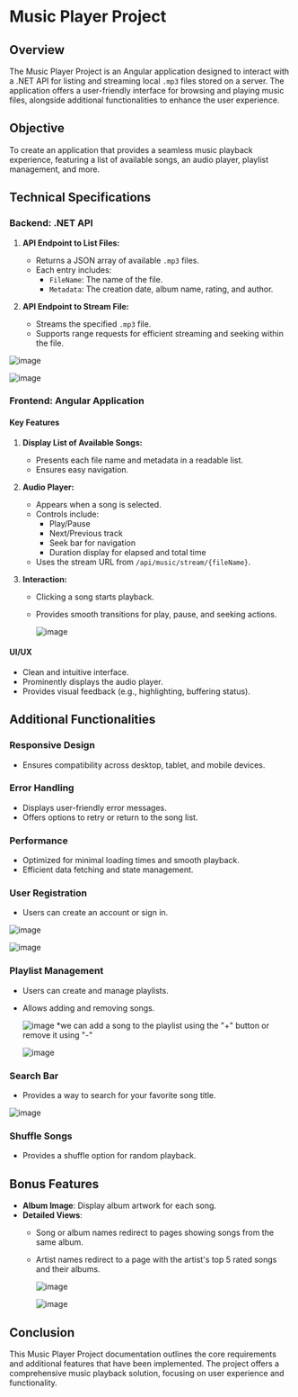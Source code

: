 # Music Player Project

## Overview
The Music Player Project is an Angular application designed to interact with a .NET API for listing and streaming local `.mp3` files stored on a server. The application offers a user-friendly interface for browsing and playing music files, alongside additional functionalities to enhance the user experience.

## Objective
To create an application that provides a seamless music playback experience, featuring a list of available songs, an audio player, playlist management, and more.

## Technical Specifications

### Backend: .NET API
1. **API Endpoint to List Files:**
   - Returns a JSON array of available `.mp3` files.
   - Each entry includes:
     - `FileName`: The name of the file.
     - `Metadata`: The creation date, album name, rating, and author.
       
2. **API Endpoint to Stream File:**
   - Streams the specified `.mp3` file.
   - Supports range requests for efficient streaming and seeking within the file.


  ![image](https://github.com/user-attachments/assets/75f8820d-d613-47e9-b1b3-3f6ead689b6f)

  ![image](https://github.com/user-attachments/assets/99233442-3f78-47fd-a97d-19e9a481c2f4)


### Frontend: Angular Application

#### Key Features

1. **Display List of Available Songs:**
   - Presents each file name and metadata in a readable list.
   - Ensures easy navigation.

2. **Audio Player:**
   - Appears when a song is selected.
   - Controls include:
     - Play/Pause
     - Next/Previous track
     - Seek bar for navigation
     - Duration display for elapsed and total time
   - Uses the stream URL from `/api/music/stream/{fileName}`.

3. **Interaction:**
   - Clicking a song starts playback.
   - Provides smooth transitions for play, pause, and seeking actions.
  
     ![image](https://github.com/user-attachments/assets/79096c6e-7c2c-498c-91d9-638dac18e386)

#### UI/UX
- Clean and intuitive interface.
- Prominently displays the audio player.
- Provides visual feedback (e.g., highlighting, buffering status).

## Additional Functionalities

### Responsive Design
- Ensures compatibility across desktop, tablet, and mobile devices.

### Error Handling
- Displays user-friendly error messages.
- Offers options to retry or return to the song list.

### Performance
- Optimized for minimal loading times and smooth playback.
- Efficient data fetching and state management.

### User Registration
- Users can create an account or sign in.

![image](https://github.com/user-attachments/assets/e8c5788b-cde6-49a5-a178-476c74fa94ed)
  
![image](https://github.com/user-attachments/assets/0e899865-a138-479a-b136-9dd45c0e8fca)


### Playlist Management
- Users can create and manage playlists.
- Allows adding and removing songs.

  ![image](https://github.com/user-attachments/assets/7b9906c7-ff71-4114-b948-198751ad83ba)
  *we can add a song to the playlist using the "+" button or remove it using "-"

  ![image](https://github.com/user-attachments/assets/e3f4ea93-3bd1-4341-afad-29d9720749d5)

### Search Bar
- Provides a way to search for your favorite song title.

![image](https://github.com/user-attachments/assets/ebfbc636-6dbd-48eb-9c1f-504f3ab316c6)

  
### Shuffle Songs
- Provides a shuffle option for random playback.

## Bonus Features
- **Album Image**: Display album artwork for each song.
- **Detailed Views**:
  - Song or album names redirect to pages showing songs from the same album.
  - Artist names redirect to a page with the artist's top 5 rated songs and their albums.
 
    ![image](https://github.com/user-attachments/assets/40221260-2230-4838-b375-71e6811d54b9)

    ![image](https://github.com/user-attachments/assets/31e54a68-a3f6-43c4-aa28-47c034fced56)


## Conclusion
This Music Player Project documentation outlines the core requirements and additional features that have been implemented. The project offers a comprehensive music playback solution, focusing on user experience and functionality.

